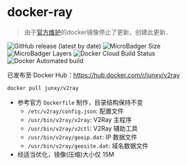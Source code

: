 # docker-ray

> 由于[官方维护](https://hub.docker.com/r/v2ray/official)的docker镜像停止了更新，创建此更新．

![GitHub release (latest by date)](https://img.shields.io/github/v/release/junxy/docker-ray)
![MicroBadger Size](https://img.shields.io/microbadger/image-size/junxy/v2ray)
![MicroBadger Layers](https://img.shields.io/microbadger/layers/junxy/v2ray)
![Docker Cloud Build Status](https://img.shields.io/docker/cloud/build/junxy/v2ray)
![Docker Automated build](https://img.shields.io/docker/cloud/automated/junxy/v2ray)

已发布至 Docker Hub：https://hub.docker.com/r/junxy/v2ray

```bash
docker pull junxy/v2ray
```

- 参考官方 `Dockerfile` 制作，目录结构保持不变
    - `/etc/v2ray/config.json`: 配置文件
    - `/usr/bin/v2ray/v2ray`: V2Ray 主程序
    - `/usr/bin/v2ray/v2ctl`: V2Ray 辅助工具
    - `/usr/bin/v2ray/geoip.dat`: IP 数据文件
    - `/usr/bin/v2ray/geosite.dat`: 域名数据文件
- 经适当优化，镜像(压缩)大小仅 15M 
